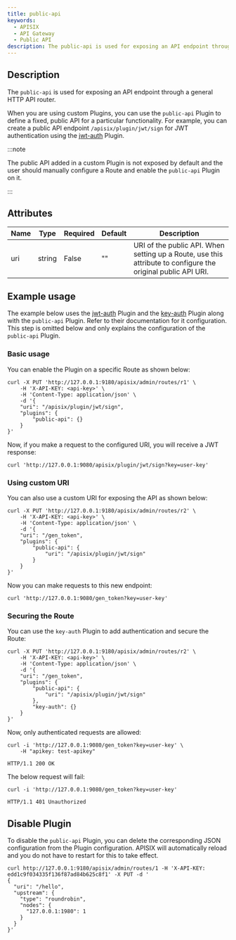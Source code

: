 ```yaml
---
title: public-api
keywords:
  - APISIX
  - API Gateway
  - Public API
description: The public-api is used for exposing an API endpoint through a general HTTP API router.
---
```


<!--
#
# Licensed to the Apache Software Foundation (ASF) under one or more
# contributor license agreements.  See the NOTICE file distributed with
# this work for additional information regarding copyright ownership.
# The ASF licenses this file to You under the Apache License, Version 2.0
# (the "License"); you may not use this file except in compliance with
# the License.  You may obtain a copy of the License at
#
#     http://www.apache.org/licenses/LICENSE-2.0
#
# Unless required by applicable law or agreed to in writing, software
# distributed under the License is distributed on an "AS IS" BASIS,
# WITHOUT WARRANTIES OR CONDITIONS OF ANY KIND, either express or implied.
# See the License for the specific language governing permissions and
# limitations under the License.
#
-->

## Description

The `public-api` is used for exposing an API endpoint through a general HTTP API router.

When you are using custom Plugins, you can use the `public-api` Plugin to define a fixed, public API for a particular functionality. For example, you can create a public API endpoint `/apisix/plugin/jwt/sign` for JWT authentication using the [jwt-auth](./jwt-auth.md) Plugin.

:::note

The public API added in a custom Plugin is not exposed by default and the user should manually configure a Route and enable the `public-api` Plugin on it.

:::

## Attributes

| Name | Type   | Required | Default | Description                                                                                                                                                  |
|------|--------|----------|---------|--------------------------------------------------------------------------------------------------------------------------------------------------------------|
| uri  | string | False    | ""      | URI of the public API. When setting up a Route, use this attribute to configure the original public API URI. |

## Example usage

The example below uses the [jwt-auth](./jwt-auth.md) Plugin and the [key-auth](./key-auth.md) Plugin along with the `public-api` Plugin. Refer to their documentation for it configuration. This step is omitted below and only explains the configuration of the `public-api` Plugin.

### Basic usage

You can enable the Plugin on a specific Route as shown below:

```shell
curl -X PUT 'http://127.0.0.1:9180/apisix/admin/routes/r1' \
    -H 'X-API-KEY: <api-key>' \
    -H 'Content-Type: application/json' \
    -d '{
    "uri": "/apisix/plugin/jwt/sign",
    "plugins": {
        "public-api": {}
    }
}'
```

Now, if you make a request to the configured URI, you will receive a JWT response:

```shell
curl 'http://127.0.0.1:9080/apisix/plugin/jwt/sign?key=user-key'
```

### Using custom URI

You can also use a custom URI for exposing the API as shown below:

```shell
curl -X PUT 'http://127.0.0.1:9180/apisix/admin/routes/r2' \
    -H 'X-API-KEY: <api-key>' \
    -H 'Content-Type: application/json' \
    -d '{
    "uri": "/gen_token",
    "plugins": {
        "public-api": {
            "uri": "/apisix/plugin/jwt/sign"
        }
    }
}'
```

Now you can make requests to this new endpoint:

```shell
curl 'http://127.0.0.1:9080/gen_token?key=user-key'
```

### Securing the Route

You can use the `key-auth` Plugin to add authentication and secure the Route:

```shell
curl -X PUT 'http://127.0.0.1:9180/apisix/admin/routes/r2' \
    -H 'X-API-KEY: <api-key>' \
    -H 'Content-Type: application/json' \
    -d '{
    "uri": "/gen_token",
    "plugins": {
        "public-api": {
            "uri": "/apisix/plugin/jwt/sign"
        },
        "key-auth": {}
    }
}'
```

Now, only authenticated requests are allowed:

```shell
curl -i 'http://127.0.0.1:9080/gen_token?key=user-key' \
    -H "apikey: test-apikey"
```

```shell
HTTP/1.1 200 OK
```

The below request will fail:

```shell
curl -i 'http://127.0.0.1:9080/gen_token?key=user-key'
```

```shell
HTTP/1.1 401 Unauthorized
```

## Disable Plugin

To disable the `public-api` Plugin, you can delete the corresponding JSON configuration from the Plugin configuration. APISIX will automatically reload and you do not have to restart for this to take effect.

```shell
curl http://127.0.0.1:9180/apisix/admin/routes/1 -H 'X-API-KEY: edd1c9f034335f136f87ad84b625c8f1' -X PUT -d '
{
  "uri": "/hello",
  "upstream": {
    "type": "roundrobin",
    "nodes": {
      "127.0.0.1:1980": 1
    }
  }
}'
```
